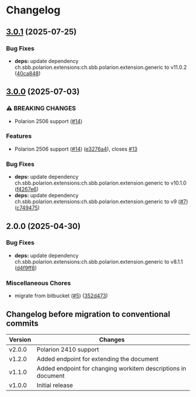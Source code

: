 # Changelog

## [3.0.1](https://github.com/SchweizerischeBundesbahnen/ch.sbb.polarion.extension.test-data/compare/v3.0.0...v3.0.1) (2025-07-25)


### Bug Fixes

* **deps:** update dependency ch.sbb.polarion.extensions:ch.sbb.polarion.extension.generic to v11.0.2 ([40ca848](https://github.com/SchweizerischeBundesbahnen/ch.sbb.polarion.extension.test-data/commit/40ca8483b8129c291e3619fe664c92830ace154d))

## [3.0.0](https://github.com/SchweizerischeBundesbahnen/ch.sbb.polarion.extension.test-data/compare/v2.0.0...v3.0.0) (2025-07-03)


### ⚠ BREAKING CHANGES

* Polarion 2506 support ([#14](https://github.com/SchweizerischeBundesbahnen/ch.sbb.polarion.extension.test-data/issues/14))

### Features

* Polarion 2506 support ([#14](https://github.com/SchweizerischeBundesbahnen/ch.sbb.polarion.extension.test-data/issues/14)) ([e3276a4](https://github.com/SchweizerischeBundesbahnen/ch.sbb.polarion.extension.test-data/commit/e3276a424203289b559e136a11d38f6c94f6a48c)), closes [#13](https://github.com/SchweizerischeBundesbahnen/ch.sbb.polarion.extension.test-data/issues/13)


### Bug Fixes

* **deps:** update dependency ch.sbb.polarion.extensions:ch.sbb.polarion.extension.generic to v10.1.0 ([f4267e6](https://github.com/SchweizerischeBundesbahnen/ch.sbb.polarion.extension.test-data/commit/f4267e6ee9f83a7edb42fcf9d5996b29cf6234b1))
* **deps:** update dependency ch.sbb.polarion.extensions:ch.sbb.polarion.extension.generic to v9 ([#7](https://github.com/SchweizerischeBundesbahnen/ch.sbb.polarion.extension.test-data/issues/7)) ([c749475](https://github.com/SchweizerischeBundesbahnen/ch.sbb.polarion.extension.test-data/commit/c7494752f22336b6af63f5537a281b063901b99b))

## 2.0.0 (2025-04-30)


### Bug Fixes

* **deps:** update dependency ch.sbb.polarion.extensions:ch.sbb.polarion.extension.generic to v8.1.1 ([d4f9ff8](https://github.com/SchweizerischeBundesbahnen/ch.sbb.polarion.extension.test-data/commit/d4f9ff81e640a82a1fdd62f079f05f6753207d01))


### Miscellaneous Chores

* migrate from bitbucket ([#5](https://github.com/SchweizerischeBundesbahnen/ch.sbb.polarion.extension.test-data/issues/5)) ([352d473](https://github.com/SchweizerischeBundesbahnen/ch.sbb.polarion.extension.test-data/commit/352d47342fc29712585661d75e15e3ca5cde5179))

## Changelog before migration to conventional commits

| Version | Changes                                                       |
|---------|---------------------------------------------------------------|
| v2.0.0  | Polarion 2410 support                                         |
| v1.2.0  | Added endpoint for extending the document                     |
| v1.1.0  | Added endpoint for changing workitem descriptions in document |
| v1.0.0  | Initial release                                               |
